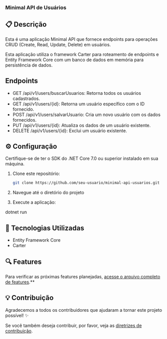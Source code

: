 ### Minimal API de Usuários

## 📋 Descrição
Esta é uma aplicação Minimal API que fornece endpoints para operações CRUD (Create, Read, Update, Delete) em usuários.

Esta aplicação utiliza o framework Carter para roteamento de endpoints e Entity Framework Core com um banco de dados em memória para persistência de dados.

## Endpoints
- GET /api/v1/users/buscarUsuarios: Retorna todos os usuários cadastrados.
- GET /api/v1/users/{id}: Retorna um usuário específico com o ID fornecido.
- POST /api/v1/users/salvarUsuario: Cria um novo usuário com os dados fornecidos.
- PUT /api/v1/users/{id}: Atualiza os dados de um usuário existente.
- DELETE /api/v1/users/{id}: Exclui um usuário existente.

## ⚙️ Configuração

Certifique-se de ter o SDK do .NET Core 7.0 ou superior instalado em sua máquina.

1. Clone este repositório:

   ```bash
   git clone https://github.com/seu-usuario/minimal-api-usuarios.git

2. Navegue até o diretório do projeto

3. Execute a aplicação:
   
dotnet run

## 🧪 Tecnologias Utilizadas

- Entity Framework Core
- Carter
  
## 🔍 Features

Para verificar as próximas features planejadas, [acesse o arquivo completo de features](Feature.md).**

## 💡 Contribuição
Agradecemos a todos os contribuidores que ajudaram a tornar este projeto possível! ✨

Se você também deseja contribuir, por favor, veja as [diretrizes de contribuição](CONTRIBUTING.md).

